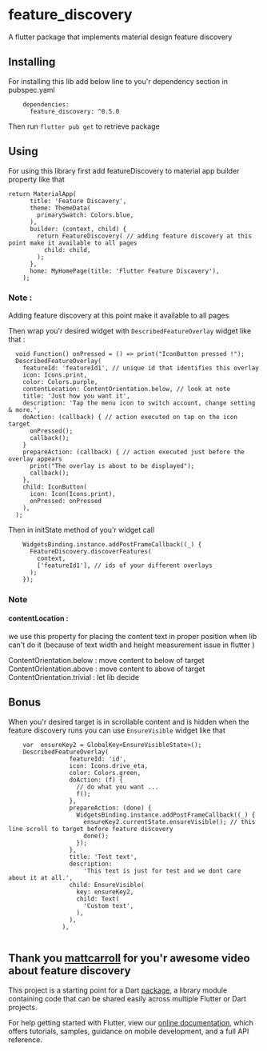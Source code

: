 # feature_discovery

A flutter package that implements material design feature discovery 

## Installing


For installing this lib add below line to you'r dependency section in pubspec.yaml
```
    dependencies:
      feature_discovery: ^0.5.0

```

Then run ```flutter pub get``` to retrieve package


## Using

For using this library first add featureDiscovery to material app builder property like that
```
return MaterialApp(
      title: 'Feature Discavery',
      theme: ThemeData(
        primarySwatch: Colors.blue,
      ),
      builder: (context, child) {
        return FeatureDiscovery( // adding feature discovery at this point make it available to all pages
          child: child,
        );
      },
      home: MyHomePage(title: 'Flutter Feature Discavery'),
    );

```

### Note :
 Adding feature discovery at this point make it available to all pages
 
Then wrap you'r desired widget with ```DescribedFeatureOverlay``` widget
like that :
```
  void Function() onPressed = () => print("IconButton pressed !");
  DescribedFeatureOverlay(
    featureId: 'featureId1', // unique id that identifies this overlay
    icon: Icons.print,
    color: Colors.purple,
    contentLocation: ContentOrientation.below, // look at note 
    title: 'Just how you want it',
    description: 'Tap the menu icon to switch account, change setting & more.',
    doAction: (callback) { // action executed on tap on the icon target
      onPressed();
      callback();
    }
    prepareAction: (callback) { // action executed just before the overlay appears
      print("The overlay is about to be displayed");
      callback();
    },
    child: IconButton(
      icon: Icon(Icons.print),
      onPressed: onPressed
    ),
  );
``` 

Then in initState method of you'r widget call 


``` 
    WidgetsBinding.instance.addPostFrameCallback((_) {
      FeatureDiscovery.discoverFeatures(
        context,
        ['featureId1'], // ids of your different overlays
      );
    });

```
### Note 

#### contentLocation :
   we use this property for placing the content text in proper position when 
    lib can't do it (because of text width and height measurement  issue in flutter )
    
   ContentOrientation.below : move content to  below of target
   ContentOrientation.above : move content to above of target
   ContentOrientation.trivial : let lib decide
    
## Bonus 

   When you'r desired target is in scrollable content and is hidden when the feature discovery runs
    you can use ```EnsureVisible``` widget like that
    
   ```
       var  ensureKey2 = GlobalKey<EnsureVisibleState>();
       DescribedFeatureOverlay(
                    featureId: 'id',
                    icon: Icons.drive_eta,
                    color: Colors.green,
                    doAction: (f) {
                      // do what you want ...
                      f();
                    },
                    prepareAction: (done) {
                      WidgetsBinding.instance.addPostFrameCallback((_) {
                        ensureKey2.currentState.ensureVisible(); // this line scroll to target before feature discovery 
                        done();
                      });
                    },
                    title: 'Test text',
                    description:
                        'This text is just for test and we dont care about it at all.',
                    child: EnsureVisible(
                      key: ensureKey2,
                      child: Text(
                        'Custom text',
                      ),
                    ),
                  ),
    
   ```
## Thank you [mattcarroll](https://medium.com/@mattcarroll) for you'r awesome video about feature discovery
 

This project is a starting point for a Dart
[package](https://flutter.dev/developing-packages/),
a library module containing code that can be shared easily across
multiple Flutter or Dart projects.

For help getting started with Flutter, view our 
[online documentation](https://flutter.dev/docs), which offers tutorials, 
samples, guidance on mobile development, and a full API reference.
